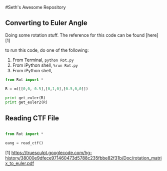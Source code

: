 #Seth's Awesome Repository

## Converting to Euler Angle

Doing some rotation stuff.  The reference for this code can be found [here] [1]

to run this code, do one of the following:

1. From Terminal, `python Rot.py`
2. From iPython shell, `%run Rot.py`
3. From iPython shell, 

```python
from Rot import *

R = m([[0,0,-0.5],[0,1,0],[0.5,0,0]])

print get_euler(R)
print get_euler2(R)

```

## Reading CTF File

```python

from Rot import *

eang = read_ctf()

```


[1] https://truesculpt.googlecode.com/hg-history/38000e9dfece971460473d5788c235fbbe82f31b/Doc/rotation_matrix_to_euler.pdf